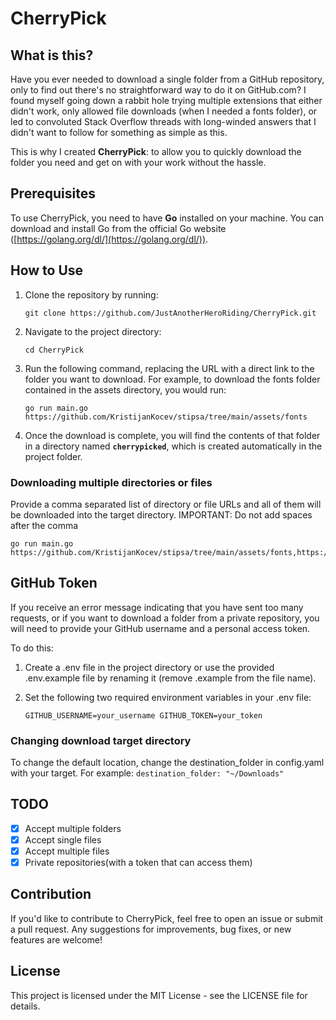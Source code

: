 # CherryPick

## What is this?

Have you ever needed to download a single folder from a GitHub repository, only to find out there's no straightforward way to do it on GitHub.com? I found myself going down a rabbit hole trying multiple extensions that either didn't work, only allowed file downloads (when I needed a fonts folder), or led to convoluted Stack Overflow threads with long-winded answers that I didn't want to follow for something as simple as this.

This is why I created **CherryPick**: to allow you to quickly download the folder you need and get on with your work without the hassle.

## Prerequisites

To use CherryPick, you need to have **Go** installed on your machine. You can download and install Go from the official Go website ([https://golang.org/dl/](https://golang.org/dl/)).

## How to Use

1. Clone the repository by running:
    
    `git clone https://github.com/JustAnotherHeroRiding/CherryPick.git`
    
2. Navigate to the project directory:
    
   `cd CherryPick`
    
3. Run the following command, replacing the URL with a direct link to the folder you want to download. For example, to download the fonts folder contained in the assets directory, you would run:
    
    `go run main.go https://github.com/KristijanKocev/stipsa/tree/main/assets/fonts`
    
4. Once the download is complete, you will find the contents of that folder in a directory named **`cherrypicked`**, which is created automatically in the project folder.

### Downloading multiple directories or files

Provide a comma separated list of directory or file URLs and all of them will be downloaded into the target directory.
IMPORTANT: Do not add spaces after the comma

    go run main.go https://github.com/KristijanKocev/stipsa/tree/main/assets/fonts,https://github.com/KristijanKocev/stipsa/tree/main/assets/images
    

## GitHub Token

If you receive an error message indicating that you have sent too many requests, or if you want to download a folder from a private repository, you will need to provide your GitHub username and a personal access token.

To do this:

1. Create a .env file in the project directory or use the provided .env.example file by renaming it (remove .example from the file name).
    
2. Set the following two required environment variables in your .env file:
    
    `GITHUB_USERNAME=your_username GITHUB_TOKEN=your_token`

### Changing download target directory

To change the default location, change the destination_folder in config.yaml with your target.
For example:
    `destination_folder: "~/Downloads"`


## TODO

- [x] Accept multiple folders
- [x] Accept single files
- [x] Accept multiple files
- [x] Private repositories(with a token that can access them)

## Contribution

If you'd like to contribute to CherryPick, feel free to open an issue or submit a pull request. Any suggestions for improvements, bug fixes, or new features are welcome!

## License

This project is licensed under the MIT License - see the LICENSE file for details.
